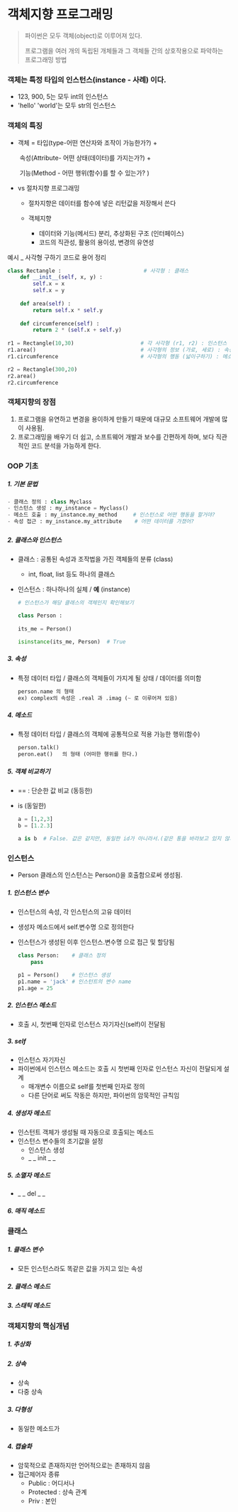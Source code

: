 # 객체지향 프로그래밍 

> 파이썬은 모두 객체(object)로 이루어져 있다. 
>
> 프로그램을 여러 개의 독립된 개체들과 그 객체들 간의 상호작용으로 파악하는 프로그래밍 방법





### 객체는 특정 타입의 인스턴스(instance - 사례) 이다.

- 123, 900, 5는 모두 int의 인스턴스
- 'hello' 'world'는 모두 str의 인스턴스



### 객체의 특징

- 객체 = 타입(type-어떤 연산자와 조작이 가능한가?) +

  ​			속성(Attribute- 어떤 상태(데이터)를 가지는가?) + 

  ​			기능(Method - 어떤 행위(함수)를 할 수 있는가? )



- vs 절차지향 프로그래밍

  - 절차지향은 데이터를 함수에 넣은 리턴값을 저장해서 쓴다

  - 객체지향 
    - 데이터와 기능(메서드) 분리, 추상화된 구조 (인터페이스)
    - 코드의 직관성, 활용의 용이성, 변경의 유연성



예시 _ 사각형 구하기 코드로 용어 정리

```python
class Rectangle :                          # 사각형 : 클래스
    def __init__(self, x, y) :
        self.x = x
        self.x = y
        
    def area(self) :
        return self.x * self.y
    
    def circumference(self) :
        return 2 * (self.x + self.y)
    
r1 = Rectangle(10,30)                     # 각 사각형 (r1, r2) : 인스턴스
r1.area()                                 # 사각형의 정보 (가로, 세로) : 속성
r1.circumference                          # 사각형의 행동 (넓이구하기) : 메소드

r2 = Rectangle(300,20)
r2.area()
r2.circumference

```



### 객체지향의 장점

1. 프로그램을 유연하고 변경을 용이하게 만들기 때문에 대규모 소프트웨어 개발에 많이 사용됨.
2. 프로그래밍을 배우기 더 쉽고, 소프트웨어 개발과 보수를 간편하게 하며, 보다 직관적인 코드 분석을 가능하게 한다.







### OOP 기초



##### 1. 기본 문법

```python
- 클래스 정의 : class Myclass
- 인스턴스 생성 : my_instance = Myclass()
- 메소드 호출 : my_instance.my_method     # 인스턴스로 어떤 행동을 할거야?
- 속성 접근 : my_instance.my_attribute    # 어떤 데이터를 가졌어?
```

### 

##### 2. 클래스와 인스턴스

- 클래스 : 공통된 속성과 조작법을 가진 객체들의 분류 (class)

  - int, float, list 등도 하나의 클래스

- 인스턴스 : 하나하나의 실체 / __예__ (instance)

  ```python
  # 인스턴스가 해당 클래스의 객체인지 확인해보기
  
  class Person :
      
  its_me = Person()
  
  isinstance(its_me, Person)  # True
  ```

  



##### 3. 속성

- 특정 데이터 타입 / 클래스의 객체들이 가지게 될 상태 / 데이터를 의미함

  ```python
  person.name 의 형태
  ex) complex의 속성은 .real 과 .imag (~ 로 이루어져 있음)
  ```

  



##### 4. 메소드

- 특정 데이터 타입 / 클래스의 객체에 공통적으로 적용 가능한 행위(함수)

  ```python
  person.talk()
  peron.eat()   의 형태 (어떠한 행위를 한다.)
  ```

  



##### 5. 객체 비교하기

- == : 단순한 값 비교 (동등한)

- is (동일한)

  ```python
  a = [1,2,3]
  b = [1.2.3]
  
  a is b  # False. 값은 같지만, 동일한 id가 아니라서.(같은 통을 바라보고 있지 않기 때문)
  ```

  



### 인스턴스

- Person 클래스의 인스턴스는 Person()을 호출함으로써 생성됨.



##### 1. 인스턴스 변수

- 인스턴스의 속성, 각 인스턴스의 고유 데이터

- 생성자 메소드에서 self.변수명 으로 정의한다

- 인스턴스가 생성된 이후 인스턴스.변수명 으로 접근 및 할당됨

  ```python
  class Person:    # 클래스 정의
      pass
  
  p1 = Person()    # 인스턴스 생성
  p1.name = 'jack' # 인스턴트의 변수 name
  p1.age = 25
  ```

  



##### 2. 인스턴스 메소드

- 호출 시, 첫번째 인자로 인스턴스 자기자신(self)이 전달됨



##### 3. self

- 인스턴스 자기자신
- 파이썬에서 인스턴스 메소드는 호출 시 첫번째 인자로 인스턴스 자신이 전달되게 설계
  - 매개변수 이름으로 self를 첫번째 인자로 정의
  - 다른 단어로 써도 작동은 하지만, 파이썬의 암묵적인 규칙임



##### 4. 생성자 메소드

- 인스턴트 객체가 생성될 때 자동으로 호출되는 메소드
- 인스턴스 변수들의 초기값을 설정
  - 인스턴스 생성
  - _ _ init _ _



##### 5. 소멸자 메소드

- _ _ del _ _



##### 6. 매직 메소드





### 클래스



##### 1. 클래스 변수

- 모든 인스턴스라도 똑같은 값을 가지고 있는 속성



##### 2. 클래스 메소드



##### 3. 스태틱 메소드





### 객체지향의 핵심개념



##### 1. 추상화

##### 2. 상속

- 상속
- 다중 상속

##### 3. 다형성

- 동일한 메소드가 

##### 4. 캡슐화

- 암묵적으로 존재하지만 언어적으로는 존재하지 않음
- 접근제어자 종류
  - Public : 어디서나
  - Protected : 상속 관계
  - Priv : 본인





